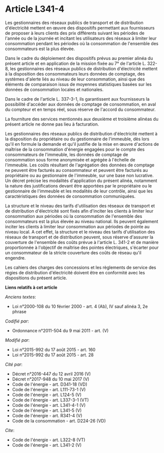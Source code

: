 # Article L341-4

Les gestionnaires des réseaux publics de transport et de distribution d'électricité mettent en œuvre des dispositifs
permettant aux fournisseurs de proposer à leurs clients des prix différents suivant les périodes de l'année ou de la journée
et incitant les utilisateurs des réseaux à limiter leur consommation pendant les périodes où la consommation de l'ensemble
des consommateurs est la plus élevée. 

Dans le cadre du déploiement des dispositifs prévus au premier alinéa du présent article et en application de la mission
fixée au 7° de l'article L. 322-8, les gestionnaires des réseaux publics de distribution d'électricité mettent à la
disposition des consommateurs leurs données de comptage, des systèmes d'alerte liés au niveau de leur consommation, ainsi que
des éléments de comparaison issus de moyennes statistiques basées sur les données de consommation locales et nationales. 

Dans le cadre de l'article L. 337-3-1, ils garantissent aux fournisseurs la possibilité d'accéder aux données de comptage de
consommation, en aval du compteur et en temps réel, sous réserve de l'accord du consommateur. 

La fourniture des services mentionnés aux deuxième et troisième alinéas du présent article ne donne pas lieu à facturation. 

Les gestionnaires des réseaux publics de distribution d'électricité mettent à la disposition du propriétaire ou du
gestionnaire de l'immeuble, dès lors qu'il en formule la demande et qu'il justifie de la mise en œuvre d'actions de maîtrise
de la consommation d'énergie engagées pour le compte des consommateurs de l'immeuble, les données de comptage de consommation
sous forme anonymisée et agrégée à l'échelle de l'immeuble. Les coûts résultant de l'agrégation des données de comptage ne
peuvent être facturés au consommateur et peuvent être facturés au propriétaire ou au gestionnaire de l'immeuble, sur une base
non lucrative. Un décret précise les modalités d'application du présent alinéa, notamment la nature des justifications devant
être apportées par le propriétaire ou le gestionnaire de l'immeuble et les modalités de leur contrôle, ainsi que les
caractéristiques des données de consommation communiquées. 

La structure et le niveau des tarifs d'utilisation des réseaux de transport et de distribution d'électricité sont fixés afin
d'inciter les clients à limiter leur consommation aux périodes où la consommation de l'ensemble des consommateurs est la plus
élevée au niveau national. Ils peuvent également inciter les clients à limiter leur consommation aux périodes de pointe au
niveau local. A cet effet, la structure et le niveau des tarifs d'utilisation des réseaux de transport et de distribution
peuvent, sous réserve d'assurer la couverture de l'ensemble des coûts prévue à l'article L. 341-2 et de manière proportionnée
à l'objectif de maîtrise des pointes électriques, s'écarter pour un consommateur de la stricte couverture des coûts de réseau
qu'il engendre. 

Les cahiers des charges des concessions et les règlements de service des régies de distribution d'électricité doivent être en
conformité avec les dispositions du présent article.

**Liens relatifs à cet article**

_Anciens textes_:

  - Loi n°2000-108 du 10 février 2000 - art. 4 (Ab), IV sauf alinéa 3, 2e phrase

_Codifié par_:

  - Ordonnance n°2011-504 du 9 mai 2011 - art. (V)

_Modifié par_:

  - Loi n°2015-992 du 17 août 2015 - art. 160
  - Loi n°2015-992 du 17 août 2015 - art. 28

_Cité par_:

  - Décret n°2016-447 du 12 avril 2016 (V)
  - Décret n°2017-948 du 10 mai 2017 (V)
  - Code de l'énergie - art. D341-18 (VD)
  - Code de l'énergie - art. L111-73-1 (V)
  - Code de l'énergie - art. L124-5 (V)
  - Code de l'énergie - art. L337-3-1 (VT)
  - Code de l'énergie - art. L341-4-1 (V)
  - Code de l'énergie - art. L341-5 (V)
  - Code de l'énergie - art. R341-4 (V)
  - Code de la consommation - art. D224-26 (VD)

_Cite_:

  - Code de l'énergie - art. L322-8 (VT)
  - Code de l'énergie - art. L341-2 (V)
